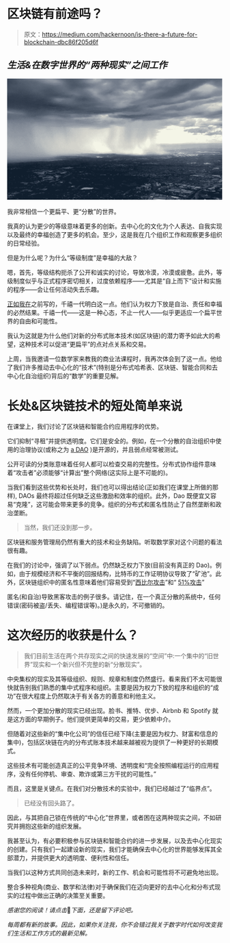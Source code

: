 # 区块链有前途吗？

> 原文：<https://medium.com/hackernoon/is-there-a-future-for-blockchain-dbc86f205d6f>

## ***生活&在数字世界的“两种现实”之间工作***

![](img/a1b005561693f496491920d2b07e2930.png)

我非常相信一个更扁平、更“分散”的世界。

我真的认为更少的等级意味着更多的创新。去中心化的文化为个人表达、自我实现以及最终的幸福创造了更多的机会。至少，这是我在几个组织工作和观察更多组织的日常经验。

但是为什么呢？为什么“等级制度”是幸福的大敌？

嗯，首先，等级结构扼杀了公开和诚实的讨论，导致冷漠，冷漠或疲惫。此外，等级制度似乎与正式程序密切相关，过度依赖程序——尤其是“自上而下”设计和实施的程序——会让任何活动失去乐趣。

[正如我在](https://hackernoon.com/what-millennials-demand-from-education-a291011a71c5)之前写的，千禧一代明白这一点。他们认为权力下放是自治、责任和幸福的必然结果。千禧一代——这是一种心态，不止一代人——似乎更适应一个扁平世界的自由和可能性。

我认为这就是为什么他们对新的分布式账本技术(如区块链)的潜力寄予如此大的希望，这种技术可以促进“更扁平”的点对点关系和交易。

上周，当我邀请一位数学家来教我的商业法课程时，我再次体会到了这一点。他给了我们许多推动去中心化的“技术”(特别是分布式哈希表、区块链、智能合同和去中心化自治组织)背后的“数学”的重要见解。

# **长处&区块链技术的短处简单来说**

在课堂上，我们讨论了区块链和智能合约应用程序的优势。

它们抑制“寻租”并提供透明度。它们是安全的。例如，在一个分散的自治组织中使用的治理协议(或称之为 [a DAO](https://en.wikipedia.org/wiki/Decentralized_autonomous_organization) )是开源的，并且弱点经常被测试。

公开可读的分类账意味着任何人都可以检查交易的完整性。分布式协作组件意味着“攻击者”必须能够“计算出”整个网络(这实际上是不可能的)。

当我们看到这些优势和长处时，我们也可以得出结论(正如我们在课堂上所做的那样), DAOs 最终将超过任何缺乏这些激励和效率的组织。此外，Dao 既便宜又容易“克隆”，这可能会带来更多的竞争。组织的分布式和匿名性防止了自然垄断和政治垄断。

> 当然，我们还没到那一步。

区块链和服务管理局仍然有重大的技术和业务缺陷。听取数学家对这个问题的看法很有趣。

在我们的讨论中，强调了以下弱点。仍然缺乏权力下放(目前没有真正的 Dao)。例如，由于规模经济和不平衡的回报结构，比特币的工作证明协议导致了“矿池”。此外，区块链组织中的匿名性意味着他们容易受到“[西比尔攻击](https://en.wikipedia.org/wiki/Sybil_attack)”和“ [51%攻击](https://www.investopedia.com/terms/1/51-attack.asp)”

匿名(和自治)导致黑客攻击的例子很多。请记住，在一个真正分散的系统中，任何错误(密码被盗/丢失、编程错误等)。)是永久的，不可撤销的。

# **这次经历的收获是什么？**

> 我们目前生活在两个共存现实之间的快速发展的“空间”中:一个集中的“旧世界”现实和一个新兴但不完整的新“分散现实”。

中央集权的现实及其等级组织、规则、规章和制度仍然盛行。看来我们不太可能很快就告别我们熟悉的集中式程序和组织。主要是因为权力下放的程序和组织的“成功”在很大程度上仍然取决于有关各方的善意和利他主义。

然而，一个更加分散的现实已经出现。脸书、推特、优步、Airbnb 和 Spotify 就是这方面的早期例子。他们提供更简单的交易，更少依赖中介。

但随着对这些新的“集中化公司”的信任已经下降(主要是因为权力、财富和信息的集中)，包括区块链在内的分布式账本技术越来越被视为提供了一种更好的长期模式。

这些技术有可能创造真正的公平竞争环境、透明度和“完全按照编程运行的应用程序，没有任何停机、审查、欺诈或第三方干扰的可能性。”

而且，这里是关键点。在我们对分散技术的实验中，我们已经越过了“临界点”。

> 已经没有回头路了。

因此，与其把自己锁在传统的“中心化”世界里，或者困在这两种现实之间，不如研究并拥抱这些新的组织发展。

我甚至认为，有必要积极参与区块链和智能合约的进一步发展，以及去中心化现实的创建。只有我们一起建设新的现实，我们才能确保去中心化的世界能够发挥其全部潜力，并提供更大的透明度、便利性和信任。

当我们以这种方式共同创造未来时，新的工作、机会和可能性将不可避免地出现。

整合多种视角(商业、数学和法律)对于确保我们在迈向更好的去中心化和分布式现实的过程中做出正确的决策至关重要。

*感谢您的阅读！请点击*👏*下面，还是留下评论吧。*

*每周都有新的故事。因此，如果你关注我，你不会错过我关于数字时代如何改变我们生活和工作方式的最新见解。*